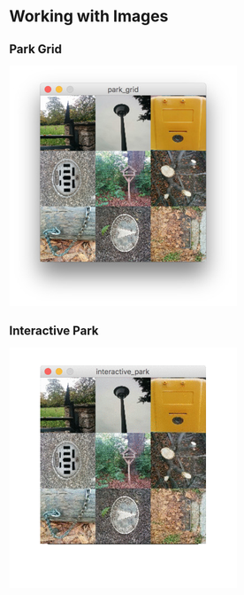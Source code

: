 # Working with Images

## Park Grid

[![](park_grid-screenshot.jpg)](park_grid)

## Interactive Park

[![](interactive_park-screenshot.gif)](interactive_park)



